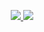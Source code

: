 <p align="center">
    <a href="https://discord.gg/cdMYf2wD" alt="00">
        <img src="https://img.shields.io/discord/819650821314052106?color=7289DA&labelColor=4a64bd&logo=discord&logoColor=white&style=for-the-badge" />
    </a>
    <a href="https://techforpalestine.org/learn-more" alt="Stand With Palestine">
        <img src="https://raw.githubusercontent.com/Safouene1/support-palestine-banner/master/StandWithPalestine.svg" />
    </a>
</p>

<!--
**NotBocio/NotBocio** is a ✨ _special_ ✨ repository because its `README.md` (this file) appears on your GitHub profile.

Here are some ideas to get you started:

- 🔭 I’m currently working on ...
- 🌱 I’m currently learning ...
- 👯 I’m looking to collaborate on ...
- 🤔 I’m looking for help with ...
- 💬 Ask me about ...
- 📫 How to reach me: ...
- 😄 Pronouns: ...
- ⚡ Fun fact: ...
-->
